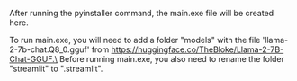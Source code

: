 After running the pyinstaller command, the main.exe file will be created here.

To run main.exe, you will need to add a folder "models" with the file 'llama-2-7b-chat.Q8_0.gguf'  from https://huggingface.co/TheBloke/Llama-2-7B-Chat-GGUF.\
Before running main.exe, you also need to rename the folder "streamlit" to ".streamlit".

